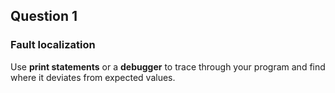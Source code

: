 ## Question 1
### Fault localization
Use **print statements** or a **debugger** to trace through your program and find where it deviates from expected values. 
